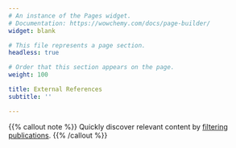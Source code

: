 ```yaml
---
# An instance of the Pages widget.
# Documentation: https://wowchemy.com/docs/page-builder/
widget: blank

# This file represents a page section.
headless: true

# Order that this section appears on the page.
weight: 100

title: External References
subtitle: ''

---
```


{{% callout note %}}
Quickly discover relevant content by [filtering publications](./publication/).
{{% /callout %}}
